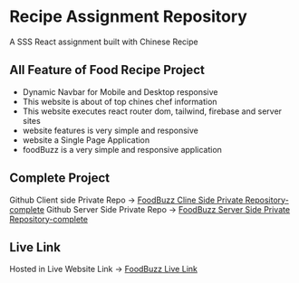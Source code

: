 # Recipe Assignment Repository

A SSS React assignment built with Chinese Recipe

## All Feature of Food Recipe Project

- Dynamic Navbar for Mobile and Desktop responsive
- This website is about of top chines chef information
- This website executes react router dom, tailwind, firebase and server sites
- website features is very simple and responsive
- website a Single Page Application
- foodBuzz is a very simple and responsive application

## Complete Project

Github Client side Private Repo -> [FoodBuzz Cline Side Private Repository-complete](https://github.com/programming-hero-web-course-4/b7a10-chef-recipe-hunter-client-side-mohammadibrahim20)
Github Server Side Private Repo -> [FoodBuzz Server Side Private Repository-complete](https://github.com/programming-hero-web-course-4/b7a10-chef-recipe-hunter-server-side-mohammadibrahim20)

## Live Link

Hosted in Live Website Link -> [FoodBuzz Live Link](https://food-buzz-assignment.web.app/chef)
